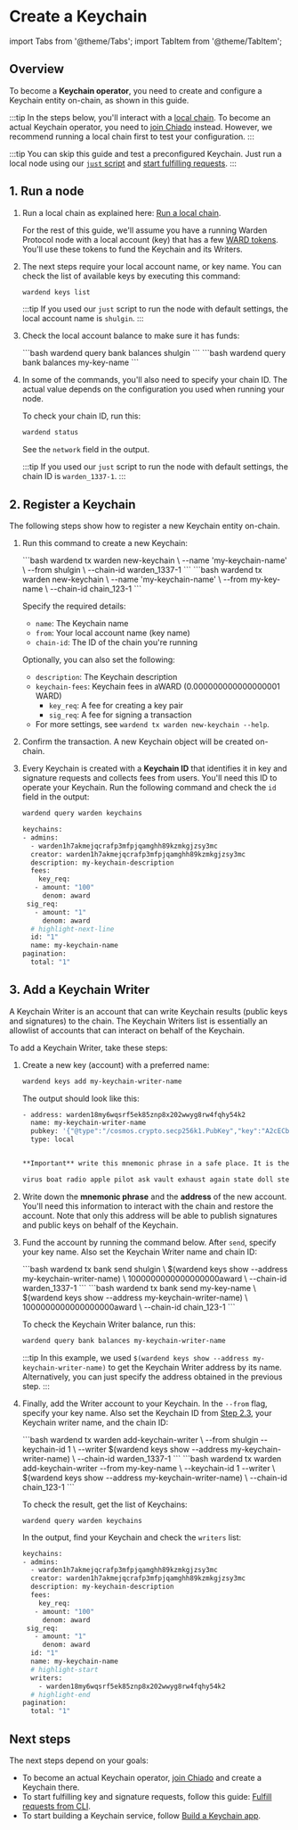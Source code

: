 ﻿---
sidebar_position: 2
---

# Create a Keychain

import Tabs from '@theme/Tabs';
import TabItem from '@theme/TabItem';

## Overview

To become a **Keychain operator**, you need to create and configure a Keychain entity on-chain, as shown in this guide.

:::tip
In the steps below, you'll interact with a [local chain](/operate-a-node/run-a-local-chain). To become an actual Keychain operator, you need to [join Chiado](/operate-a-node/chiado-testnet/join-chiado) instead. However, we recommend running a local chain first to test your configuration.
:::

:::tip
You can skip this guide and test a preconfigured Keychain. Just run a local node using our [`just` script](/operate-a-node/run-a-local-chain#option-1-run-a-just-script) and [start fulfilling requests](fulfill-requests-from-cli).
:::

## 1. Run a node

1. Run a local chain as explained here: [Run a local chain](/operate-a-node/run-a-local-chain).
   
   For the rest of this guide, we'll assume you have a running Warden Protocol node with a local account (key) that has a few [WARD tokens](/tokens/ward-token/ward). You'll use these tokens to fund the Keychain and its Writers.
   
2. The next steps require your local account name, or key name. You can check the list of available keys by executing this command:

   ```bash
   wardend keys list
   ```

   :::tip
   If you used our `just` script to run the node with default settings, the local account name is `shulgin`. 
   :::
   
3. Check the local account balance to make sure it has funds:
   
   <Tabs>
   <TabItem value="default" label="Default node settings">
   ```bash
   wardend query bank balances shulgin
   ```
   </TabItem>
   <TabItem value="custom" label="Custom node settings">
   ```bash
   wardend query bank balances my-key-name
   ```
   </TabItem>
   </Tabs>
   
4. In some of the commands, you'll also need to specify your chain ID. The actual value depends on the configuration you used when running your node.

   To check your chain ID, run this:

   ```bash
   wardend status
   ```

   See the `network` field in the output.

   :::tip
   If you used our `just` script to run the node with default settings, the chain ID is `warden_1337-1`.
   :::

## 2. Register a Keychain

The following steps show how to register a new Keychain entity on-chain.

1. Run this command to create a new Keychain:

   <Tabs>
   <TabItem value="default" label="Default node settings">
   ```bash
   wardend tx warden new-keychain \
     --name 'my-keychain-name' \
     --from shulgin \
     --chain-id warden_1337-1
   ```
   </TabItem>
   <TabItem value="custom" label="Custom node settings">
   ```bash
   wardend tx warden new-keychain \
     --name 'my-keychain-name' \
     --from my-key-name \
     --chain-id chain_123-1
   ```
   </TabItem>
   </Tabs>

   Specify the required details:

   - `name`: The Keychain name
   - `from`: Your local account name (key name)
   - `chain-id`: The ID of the chain you're running

   Optionally, you can also set the following:

   - `description`: The Keychain description
   - `keychain-fees`: Keychain fees in aWARD (0.000000000000000001 WARD)
        - `key_req`: A fee for creating a key pair
        - `sig_req`: A fee for signing a transaction
   - For more settings, see `wardend tx warden new-keychain --help`.

2. Confirm the transaction. A new Keychain object will be created on-chain.

3. Every Keychain is created with a **Keychain ID** that identifies it in key and signature requests and collects fees from users. You'll need this ID to operate your Keychain. Run the following command and check the `id` field in the output:

   ```bash
   wardend query warden keychains
   ```
   ```bash
   keychains:
   - admins:
     - warden1h7akmejqcrafp3mfpjqamghh89kzmkgjzsy3mc
     creator: warden1h7akmejqcrafp3mfpjqamghh89kzmkgjzsy3mc
     description: my-keychain-description
     fees:
       key_req:
      - amount: "100"
        denom: award
    sig_req:
      - amount: "1"
        denom: award
     # highlight-next-line
     id: "1"
     name: my-keychain-name
   pagination:
     total: "1"
   ```

## 3. Add a Keychain Writer

A Keychain Writer is an account that can write Keychain results (public keys and signatures) to the chain. The Keychain Writers list is essentially an allowlist of accounts that can interact on behalf of the Keychain.

To add a Keychain Writer, take these steps:

1. Create a new key (account) with a preferred name:

   ```bash
   wardend keys add my-keychain-writer-name
   ```
   The output should look like this:

   ```bash
   - address: warden18my6wqsrf5ek85znp8x202wwyg8rw4fqhy54k2
     name: my-keychain-writer-name
     pubkey: '{"@type":"/cosmos.crypto.secp256k1.PubKey","key":"A2cECb3ziw5/LzUBUZIChyek3bnGQv/PSXHAH28xd9/Q"}'
     type: local
   
   
   **Important** write this mnemonic phrase in a safe place. It is the only way to recover your account if you ever forget your password.
   
   virus boat radio apple pilot ask vault exhaust again state doll stereo slide exhibit scissors miss attack boat budget egg bird mask more trick
   ```

2. Write down the **mnemonic phrase** and the **address** of the new account. You'll need this information to interact with the chain and restore the account. Note that only this address will be able to publish signatures and public keys on behalf of the Keychain.

3. Fund the account by running the command below. After `send`, specify your key name. Also set the Keychain Writer name and chain ID:

   <Tabs>
   <TabItem value="default" label="Default node settings">
   ```bash
   wardend tx bank send shulgin \
     $(wardend keys show --address my-keychain-writer-name) \
     1000000000000000000award \
     --chain-id warden_1337-1
   ```
   </TabItem>
   <TabItem value="custom" label="Custom node settings">
   ```bash
   wardend tx bank send my-key-name \
     $(wardend keys show --address my-keychain-writer-name) \
     1000000000000000000award \
     --chain-id chain_123-1
   ```
   </TabItem>
   </Tabs>

   To check the Keychain Writer balance, run this:
   
   ```bash
   wardend query bank balances my-keychain-writer-name
   ```

   :::tip
   In this example, we used `$(wardend keys show --address my-keychain-writer-name)` to get the Keychain Writer address by its name. Alternatively, you can just specify the address obtained in the previous step.
   :::

4. Finally, add the Writer account to your Keychain. In the `--from` flag, specify your key name. Also set the Keychain ID from [Step 2.3](#2-register-a-keychain), your Keychain writer name, and the chain ID:
   
   <Tabs>
   <TabItem value="default" label="Default node settings">
   ```bash
   wardend tx warden add-keychain-writer \
     --from shulgin --keychain-id 1 \
     --writer $(wardend keys show --address my-keychain-writer-name) \
     --chain-id warden_1337-1
   ```
   </TabItem>
   <TabItem value="custom" label="Custom node settings">
   ```bash
   wardend tx warden add-keychain-writer --from my-key-name \
     --keychain-id 1 --writer \
     $(wardend keys show --address my-keychain-writer-name) \
     --chain-id chain_123-1
   ```
   </TabItem>
   </Tabs>
  
   To check the result, get the list of Keychains:

   ```
   wardend query warden keychains
   ```

   In the output, find your Keychain and check the `writers` list:

   ```bash
   keychains:
   - admins:
     - warden1h7akmejqcrafp3mfpjqamghh89kzmkgjzsy3mc
     creator: warden1h7akmejqcrafp3mfpjqamghh89kzmkgjzsy3mc
     description: my-keychain-description
     fees:
       key_req:
      - amount: "100"
        denom: award
    sig_req:
      - amount: "1"
        denom: award
     id: "1"
     name: my-keychain-name
     # highlight-start
     writers:
       - warden18my6wqsrf5ek85znp8x202wwyg8rw4fqhy54k2
     # highlight-end
   pagination:
     total: "1"
   ```

## Next steps

The next steps depend on your goals:

- To become an actual Keychain operator, [join Chiado](/operate-a-node/chiado-testnet/join-chiado) and create a Keychain there.
- To start fulfilling key and signature requests, follow this guide: [Fulfill requests from CLI](fulfill-requests-from-cli).
- To start building a Keychain service, follow [Build a Keychain app](../build-a-keychain-app).